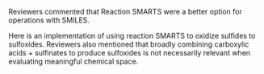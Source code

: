 Reviewers commented that Reaction SMARTS were a better option for operations with SMILES. 

Here is an implementation of using reaction SMARTS to oxidize sulfides to sulfoxides. Reviewers also mentioned that broadly combining carboxylic acids + sulfinates to produce sulfoxides is not necessarily relevant when evaluating meaningful chemical space. 
